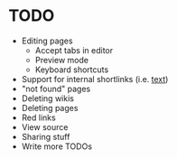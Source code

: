 
TODO
====

* Editing pages
  * Accept tabs in editor
  * Preview mode
  * Keyboard shortcuts
* Support for internal shortlinks (i.e. [text](page-name-in-wiki))
* "not found" pages
* Deleting wikis
* Deleting pages
* Red links
* View source
* Sharing stuff
* Write more TODOs

